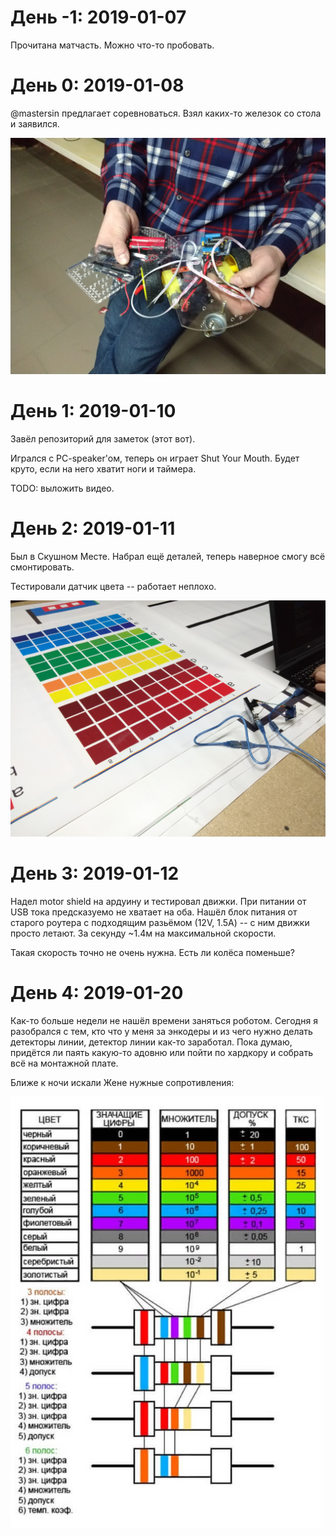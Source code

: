 
# День -1: 2019-01-07

Прочитана матчасть. Можно что-то пробовать.

# День 0: 2019-01-08

@mastersin предлагает соревноваться. Взял каких-то железок со стола и заявился.

![Так это выглядит](boring-robot-day0.jpg)

# День 1: 2019-01-10

Завёл репозиторий для заметок (этот вот).

Игрался с PC-speaker'ом, теперь он играет Shut Your Mouth.
Будет круто, если на него хватит ноги и таймера.

TODO: выложить видео.

# День 2: 2019-01-11

Был в Скушном Месте. Набрал ещё деталей, теперь наверное
смогу всё смонтировать.

Тестировали датчик цвета -- работает неплохо.

![Плакат для калибровки](color-sensor-calibration.jpg)

# День 3: 2019-01-12

Надел motor shield на ардуину и тестировал движки. При питании от
USB тока предсказуемо не хватает на оба. Нашёл блок питания от
старого роутера с подходящим разьёмом (12V, 1.5A) -- с ним
движки просто летают. За секунду ~1.4м на максимальной скорости.

Такая скорость точно не очень нужна. Есть ли колёса поменьше?

# День 4: 2019-01-20

Как-то больше недели не нашёл времени заняться роботом. Сегодня
я разобрался с тем, кто что у меня за энкодеры и из чего нужно
делать детекторы линии, детектор линии как-то заработал. Пока
думаю, придётся ли паять какую-то адовню или пойти по хардкору
и собрать всё на монтажной плате.

Ближе к ночи искали Жене нужные сопротивления:

![Цветовая кодировка резисторов](resistors.jpg)
